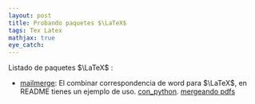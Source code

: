 ```yaml
---
layout: post
title: Probando paquetes $\LaTeX$
tags: Tex Latex 
mathjax: true
eye_catch:
---
```


Listado de paquetes $\LaTeX$ :

* [mailmerge](https://ctan.org/pkg/mailmerge): El combinar correspondencia de word para $\LaTeX$, en README tienes un ejemplo de uso. [con_python](https://tex.stackexchange.com/questions/251781/how-to-merge-data-and-create-multiple-documents-similar-to-personalized-mailin). [mergeando pdfs](https://dzone.com/articles/splitting-and-merging-pdfs-with-python)

